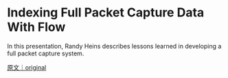 
# Indexing Full Packet Capture Data With Flow

In this presentation, Randy Heins describes lessons learned in developing a full packet capture system.

[原文｜original](https://insights.sei.cmu.edu/library/indexing-full-packet-capture-data-with-flow/)
        